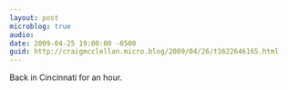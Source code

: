 ```yaml
---
layout: post
microblog: true
audio: 
date: 2009-04-25 19:00:00 -0500
guid: http://craigmcclellan.micro.blog/2009/04/26/t1622646165.html
---
```

Back in Cincinnati for an hour.
